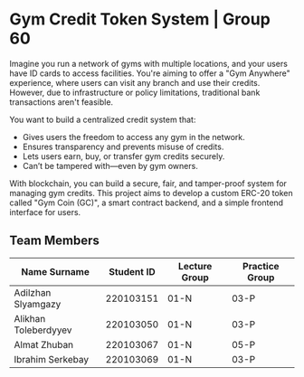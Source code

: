 # Gym Credit Token System | Group 60

Imagine you run a network of gyms with multiple locations, and your users have ID cards to access
facilities. You're aiming to offer a "Gym Anywhere" experience, where users can visit any branch and use
their credits. However, due to infrastructure or policy limitations, traditional bank transactions aren't
feasible.

You want to build a centralized credit system that:

- Gives users the freedom to access any gym in the network.
- Ensures transparency and prevents misuse of credits.
- Lets users earn, buy, or transfer gym credits securely.
- Can’t be tampered with—even by gym owners.

With blockchain, you can build a secure, fair, and tamper-proof system for managing gym credits. This
project aims to develop a custom ERC-20 token called "Gym Coin (GC)", a smart contract backend, and
a simple frontend interface for users.

## Team Members

| Name Surname          | Student ID  | Lecture Group | Practice Group |
|-----------------------|-------------|---------------|----------------|
| Adilzhan Slyamgazy    | 220103151   | 01-N          | 03-P           | 
| Alikhan Toleberdyyev  | 220103050   | 01-N          | 03-P           | 
| Almat Zhuban          | 220103067   | 01-N          | 05-P           |
| Ibrahim Serkebay      | 220103069   | 01-N          | 03-P           |


